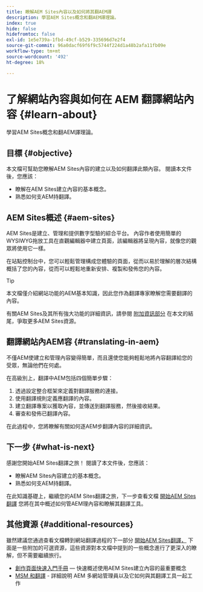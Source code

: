 ```yaml
---
title: 瞭解AEM Sites內容以及如何將其翻AEM譯
description: 學習AEM Sites概念和翻AEM譯理論。
index: true
hide: false
hidefromtoc: false
exl-id: 1e5e739a-1fbd-49cf-b529-335696d7e2f4
source-git-commit: 96a0dacf69f6f9c5744f224d1a48b2afa11fb09e
workflow-type: tm+mt
source-wordcount: '492'
ht-degree: 18%

---
```


# 了解網站內容與如何在 AEM 翻譯網站內容 {#learn-about}

學習AEM Sites概念和翻AEM譯理論。

## 目標 {#objective}

本文檔可幫助您瞭解AEM Sites內容的建立以及如何翻譯此類內容。 閱讀本文件後，您應該：

* 瞭解在AEM Sites建立內容的基本概念。
* 熟悉如何支AEM持翻譯。

## AEM Sites概述 {#aem-sites}

AEM Sites是建立、管理和提供數字型驗的綜合平台。 內容作者使用簡單的WYSIWYG拖放工具在直觀編輯器中建立頁面，該編輯器將呈現內容，就像您的觀眾將使用它一樣。

在站點控制台中，您可以輕鬆管理構成您體驗的頁面，從而以易於理解的層次結構概括了您的內容，從而可以輕鬆地重新安排、複製和發佈您的內容。

>[!TIP]
>
>本文檔僅介紹網站功能的AEM基本知識，因此您作為翻譯專家瞭解您需要翻譯的內容。
>
>有關AEM Sites及其所有強大功能的詳細資訊，請參閱 [附加資訊部分](#additional-information) 在本文的結尾，爭取更多AEM Sites資源。

## 翻譯網站內AEM容 {#translating-in-aem}

不僅AEM使建立和管理內容變得簡單，而且還使您能夠輕鬆地將內容翻譯給您的受眾，無論他們在何處。

在高級別上，翻譯中AEM包括四個簡單步驟：

1. 透過設定整合框架來定義對翻譯服務的連接。
1. 使用翻譯規則定義應翻譯的內容。
1. 建立翻譯專案以獲取內容，並傳送到翻譯服務，然後接收結果。
1. 審查和發佈已翻譯內容。


在此過程中，您將瞭解有關如何逐AEM步翻譯內容的詳細資訊。

## 下一步 {#what-is-next}

感謝您開始AEM Sites翻譯之旅！ 閱讀了本文件後，您應該：

* 瞭解AEM Sites內容建立的基本概念。
* 熟悉如何支AEM持翻譯。

在此知識基礎上，繼續您的AEM Sites翻譯之旅，下一步查看文檔 [開始AEM Sites翻譯](getting-started.md) 您將在其中概述如何管AEM理內容和瞭解其翻譯工具。

## 其他資源 {#additional-resources}

雖然建議您通過查看文檔轉到網站翻譯過程的下一部分 [開始AEM Sites翻譯，](getting-started.md) 下面是一些附加的可選資源，這些資源對本文檔中提到的一些概念進行了更深入的瞭解，但不需要繼續旅行。

* [創作頁面快速入門手冊](/help/sites-cloud/authoring/getting-started/quick-start.md)  — 快速概述使用AEM Sites建立內容的最重要概念
* [MSM 和翻譯](/help/sites-cloud/administering/msm-and-translation.md) - 詳細說明 AEM 多網站管理員以及它如何與其翻譯工具一起工作
